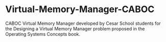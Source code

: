 # Virtual-Memory-Manager-CABOC
CABOC Virtual Memory Manager developed by Cesar School students for the Designing a Virtual Memory Manager problem proposed in the Operating Systems Concepts book.
